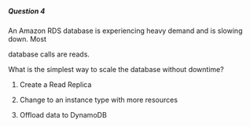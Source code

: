 ##### Question 4


An Amazon RDS database is experiencing heavy demand and is slowing down. Most

database calls are reads.


What is the simplest way to scale the database without downtime?


1. Create a Read Replica

2. Change to an instance type with more resources

3. Offload data to DynamoDB

